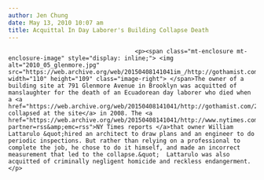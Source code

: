 ```yaml
---
author: Jen Chung
date: May 13, 2010 10:07 am
title: Acquittal In Day Laborer's Building Collapse Death
---
```


	
										<p><span class="mt-enclosure mt-enclosure-image" style="display: inline;"> <img alt="2010_05_glenmore.jpg" src="https://web.archive.org/web/20150408141041im_/http://gothamist.com/attachments/jen/2010_05_glenmore.jpg" width="110" height="109" class="image-right"> </span>The owner of a building site at 791 Glenmore Avenue in Brooklyn was acquitted of manslaughter for the death of an Ecuadorean day laborer who died when a <a href="https://web.archive.org/web/20150408141041/http://gothamist.com/2008/03/13/brooklyn_wall_c.php">wall collapsed at the site</a> in 2008. The <a href="https://web.archive.org/web/20150408141041/http://www.nytimes.com/2010/05/13/nyregion/13verdict.html?partner=rss&amp;emc=rss">NY Times reports </a>that owner William Lattarulo &quot;hired an architect to draw plans and an engineer to do periodic inspections. But rather than relying on a professional to complete the job, he chose to do it himself, and made an incorrect measurement that led to the collapse.&quot;  Lattarulo was also acquitted of criminally negligent homicide and reckless endangerment.  </p>					
										
									
				